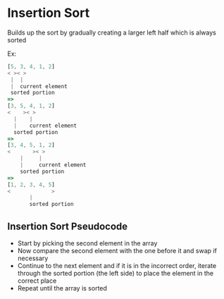 # Insertion Sort

Builds up the sort by gradually creating a larger left half which is always sorted

Ex:

```JavaScript
[5, 3, 4, 1, 2]
< >< >
 |  |
 |  current element
 sorted portion
=>
[3, 5, 4, 1, 2]
<    >< >
  |    |
  |    current element
  sorted portion
=>
[3, 4, 5, 1, 2]
<       >< >
    |     |
    |     current element
    sorted portion
=>
[1, 2, 3, 4, 5]
<             >
       |
       sorted portion
```

## Insertion Sort Pseudocode

- Start by picking the second element in the array
- Now compare the second element with the one before it and swap if necessary
- Continue to the next element and if it is in the incorrect order, iterate through the sorted portion (the left side) to place the element in the correct place
- Repeat until the array is sorted